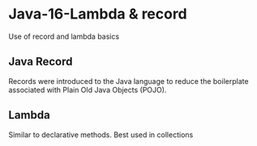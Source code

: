 # Java-16-Lambda & record
Use of record and lambda basics
## Java Record
Records were introduced to the Java language to reduce the boilerplate associated with Plain Old Java Objects (POJO).
## Lambda
Similar to declarative methods. Best used in collections
